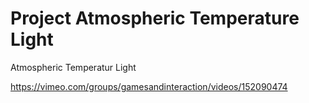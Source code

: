 # Project Atmospheric Temperature Light
Atmospheric Temperatur Light

https://vimeo.com/groups/gamesandinteraction/videos/152090474
